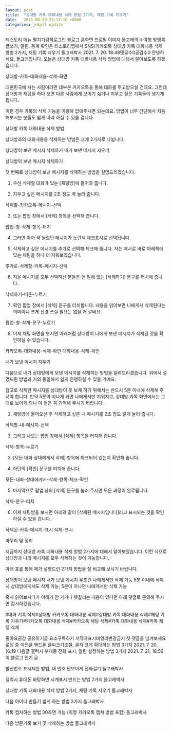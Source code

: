 ```yaml
---
layout: post
title:  "상대방 카톡 대화내용 삭제 방법 2가지, 채팅 기록 지우기"
date:   2021-08-20 22:17:10 +0800
categories: jekyll update
---
```

티스토리 메뉴 펼치기검색로그인
블로그 홈화면
프로필 이미지
돌고래의 it 여행
방명록
글쓰기, 알림, 통계 확인은 티스토리앱에서
SNS/카카오톡
상대방 카톡 대화내용 삭제 방법 2가지, 채팅 기록 지우기
돌고래박사
2021. 7. 20. 18:48댓글수0공감수0
안녕하세요, 돌고래입니다. 오늘은 상대방 카톡 대화내용 삭제 방법에 대해서 알아보도록 하겠습니다.

 

상대방-카톡-대화내용-삭제-화면
 

대한민국에 사는 사람이라면 대부분 카카오톡을 통해 대화를 주고받으실 건데요. 그런데 상대방과 채팅을 하다 보면 다른 사람에게 보이기 싫거나 지우고 싶은 기록들이 생기게 됩니다.

 

이런 경우 카톡의 삭제 기능을 이용해 없애주시면 되는데요. 방법이 너무 간단해서 처음 해보시는 분들도 쉽게 따라 하실 수 있을 겁니다.

 

 

 

상대방 카톡 대화내용 삭제 방법
 

상대방과의 대화내용을 삭제하는 방법은 크게 2가지로 나뉩니다.

 

상대방이 보낸 메시지 삭제하기
내가 보낸 메시지 지우기
 

 

상대방이 보낸 메시지 삭제하기
 

첫 번째로 상대방이 보낸 메시지를 삭제하는 방법을 설명드리겠습니다.

 

1. 우선 삭제할 대화가 있는 [채팅방]에 들어와 줍니다.

2. 지우고 싶은 메시지를 2초 정도 꾹 눌러 줍니다.

삭제할-카카오톡-메시지-선택
 

3. 뜨는 팝업 창에서 [삭제] 항목을 선택해 줍니다.

팝업-창-삭제-항목-터치
 

4. 그러면 아까 꾹 눌렀던 메시지가 노란색 체크표시로 선택됩니다.

5. 삭제하고 싶은 메시지를 추가로 선택해 체크해 줍니다. 저는 예시로 바로 아래쪽에 있는 채팅을 하나 더 지워보겠습니다.

추가로-삭제할-카톡-메시지-선택
 

6. 지울 메시지를 모두 선택하신 분들은 맨 밑에 있는 [삭제하기] 문구를 터치해 줍니다.

삭제하기-버튼-누르기
 

7. 확인 팝업 창에서 [삭제] 문구를 터치합니다. 내용을 읽어보면 나에게서 삭제된다는 의미이니 크게 신경 쓰실 필요는 없을 거 같네요.

팝업-창-삭제-문구-누르기
 

8. 이제 채팅 화면을 보시면 아래처럼 상대방이 나에게 보낸 메시지가 삭제된 것을 확인하실 수 있습니다.

카카오톡-대화내용-삭제-확인
대화내용-삭제-확인
 

 

내가 보낸 메시지 지우기
 

다음으로 내가 상대방에게 보낸 메시지를 삭제하는 방법을 알려드리겠습니다. 위에서 설명드린 방법과 거의 동일해서 쉽게 진행하실 수 있을 거예요.

 

 

 

참고로 삭제한 메시지를 상대방이 못 보게 하기 위해서는 반드시 5분 이내에 삭제해 주셔야 합니다. 만약 5분이 지나게 되면 나에게서만 지워지고, 상대방 카톡 화면에서는 그대로 보이게 되니 이 점은 꼭 기억해 주시기 바랍니다.

 

1. 채팅방에 들어오신 후 삭제하고 싶은 내 메시지를 2초 정도 길게 눌러 줍니다.

삭제할-내-메시지-선택
 

2. 그리고 나오는 팝업 창에서 [삭제] 항목을 터치해 줍니다.

삭제-항목-누르기
 

3. [모든 대화 상대에게서 삭제] 항목에 체크되어 있는지 확인해 줍니다.

4. 하단의 [확인] 문구를 터치해 줍니다.

모든-대화-상대에게서-삭제-항목-체크-확인
 

5. 마지막으로 팝업 창의 [삭제] 문구를 눌러 주시면 모든 과정이 완료됩니다.

삭제-문구-터치
 

6. 이제 채팅방을 보시면 아래와 같이 [삭제된 메시지입니다]라고 표시되는 것을 확인하실 수 있을 겁니다.

삭제된-카톡-메시지-표시
삭제-표시
 

 

마무리 및 정리
 

지금까지 상대방 카톡 대화내용 삭제 방법 2가지에 대해서 알아보았습니다. 이런 식으로 상대방과 나의 메시지를 모두 삭제하는 것이 가능합니다.

 

아래 표를 통해 제가 설명드린 2가지 방법을 잘 비교해 보시기 바랍니다.

 

상대방이 보낸 메시지	내가 보낸 메시지
무조건 나에게서만 삭제 가능	5분 이내에 삭제 시 상대방에게서도 삭제 가능, 5분이 지나면 나에게서만 삭제 가능
 

혹시 읽어보시다가 이해가 안 가거나 헷갈리는 내용이 있다면 아래 댓글로 문의해 주시면 감사하겠습니다.

#대화 기록 삭제#상대방 카카오톡 대화내용 삭제#상대방 카톡 대화내용 삭제#채팅 기록 지우기#카카오톡 대화내용 삭제#카카오톡 채팅 삭제#카톡 대화내용 삭제#카톡 채팅 삭제

좋아요공감
공유하기글 요소구독하기
저작자표시비영리변경금지
첫 댓글을 남겨보세요
로딩 중
이전글
핸드폰 글씨크기조절, 글자 크게 확대하는 방법 3가지
2021. 7. 20. 16:19
다음글
갤럭시 부재중 전화 표시, 알림 설정하는 방법 3가지
2021. 7. 21. 18:56
이 블로그 인기 글

발신번호 표시제한 방법, 내 번호 안보이게 전화걸기
돌고래박사

갤럭시 휴대폰 바탕화면 시계표시 만드는 방법 2가지
돌고래박사

상대방 카톡 대화내용 삭제 방법 2가지, 채팅 기록 지우기
돌고래박사

다음 아이디 만들기 쉽게 하는 방법 2가지
돌고래박사

카톡 캡처하는 방법 30초면 가능 (익명 카카오톡 캡쳐 방법 포함)
돌고래박사

다음 방문기록 보기 및 삭제하는 방법
돌고래박사